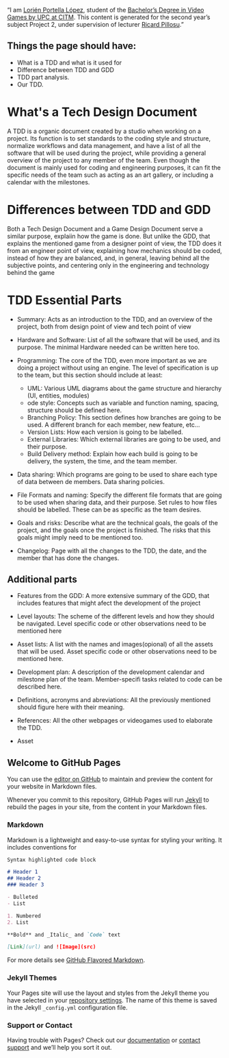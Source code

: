 “I am [Lorién Portella López](https://www.linkedin.com/in/lori%C3%A9n-portella-2144b2159/), student of the
[Bachelor’s Degree in Video Games by UPC at CITM](https://www.citm.upc.edu/ing/estudis/graus-videojocs/). This content is generated for the second year’s
subject Project 2, under supervision of lecturer
[Ricard Pillosu](https://es.linkedin.com/in/ricardpillosu).”

## Things the page should have:
- What is a TDD and what is it used for
- Difference between TDD and GDD
- TDD part analysis.
- Our TDD.

# What's a Tech Design Document

A TDD is a organic document created by a studio when working on a project. Its function is to set standards to the coding style and structure, normalize workflows and data management, and have a list of all the software that will be used during the project, while providing a general overview of the project to any member of the team. Even though the document is mainly used for coding and engineering purposes, it can fit the specific needs of the team such as acting as an art gallery, or including a calendar with the milestones.

# Differences between TDD and GDD

Both a Tech Design Document and a Game Design Document serve a similar purpose, explaiin how the game is done. But unlike the GDD, that explains the mentioned game from a designer point of view, the TDD does it from an engineer point of view, explaining how mechanics should be coded, instead of how they are balanced, and, in general, leaving behind all the subjective points, and centering only in the engineering and technology behind the game

# TDD Essential Parts
- Summary: Acts as an introduction to the TDD, and an overview of the project, both from design point of view and tech point of view

- Hardware and Software: List of all the software that will be used, and its purpose. The minimal Hardware needed can be written here too.

- Programming: The core of the TDD, even more important as we are doing a project without using an engine. The level of specification is up to the team, but this section should include at least: 
  - UML: Various UML diagrams about the game structure and hierarchy (UI, entities, modules)
  - ode style: Concepts such as variable and function naming, spacing, structure should be defined here.
  - Branching Policy: This section defines how branches are going to be used. A different branch for each member, new feature, etc...
  - Version Lists: How each version is going to be labelled.
  - External Libraries: Which external libraries are going to be used, and their purpose.
  - Build Delivery method: Explain how each build is going to be delivery, the system, the time, and the team member.

- Data sharing: Which programs are going to be used to share each type of data between de members. Data sharing policies.

- File Formats and naming: Specify the different file formats that are going to be used when sharing data, and their purpose. Set rules to how files should be labelled. These can be as specific as the team desires.

- Goals and risks: Describe what are the technical goals, the goals of the project, and the goals once the project is finished. The risks that this goals might imply need to be mentioned too.

- Changelog: Page with all the changes to the TDD, the date, and the member that has done the changes.

## Additional parts
- Features from the GDD: A more extensive summary of the GDD, that includes features that might afect the development of the project

- Level layouts: The scheme of the different levels and how they should be navigated. Level specific code or other observations need to be mentioned here

- Asset lists: A list with the names and images(opional) of all the assets that will be used. Asset specific code or other observations need to be mentioned here.

- Development plan: A description of the development calendar and milestone plan of the team. Member-specifi tasks related to code can be described here.

- Definitions, acronyms and abreviations: All the previously mentioned should figure here with their meaning.

- References: All the other webpages or videogames used to elaborate the TDD.

- Asset 

## Welcome to GitHub Pages

You can use the [editor on GitHub](https://github.com/Witiza/TDD-Technical_Design_Document/edit/master/README.md) to maintain and preview the content for your website in Markdown files.

Whenever you commit to this repository, GitHub Pages will run [Jekyll](https://jekyllrb.com/) to rebuild the pages in your site, from the content in your Markdown files.

### Markdown

Markdown is a lightweight and easy-to-use syntax for styling your writing. It includes conventions for

```markdown
Syntax highlighted code block

# Header 1
## Header 2
### Header 3

- Bulleted
- List

1. Numbered
2. List

**Bold** and _Italic_ and `Code` text

[Link](url) and ![Image](src)
```

For more details see [GitHub Flavored Markdown](https://guides.github.com/features/mastering-markdown/).

### Jekyll Themes

Your Pages site will use the layout and styles from the Jekyll theme you have selected in your [repository settings](https://github.com/Witiza/TDD-Technical_Design_Document/settings). The name of this theme is saved in the Jekyll `_config.yml` configuration file.

### Support or Contact

Having trouble with Pages? Check out our [documentation](https://help.github.com/categories/github-pages-basics/) or [contact support](https://github.com/contact) and we’ll help you sort it out.
